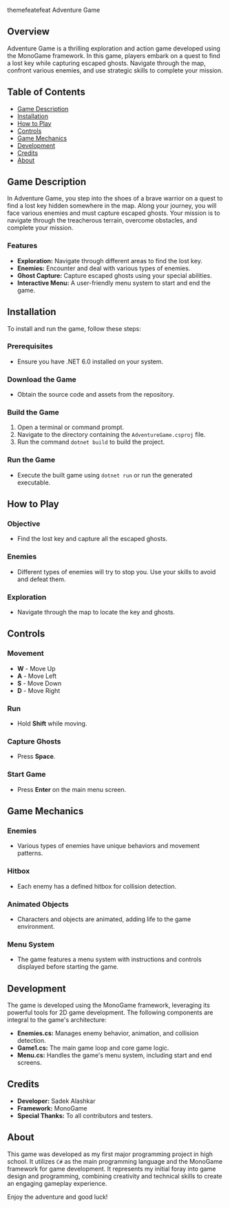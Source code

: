 themefeatefeat Adventure Game

## Overview
Adventure Game is a thrilling exploration and action game developed using the MonoGame framework. In this game, players embark on a quest to find a lost key while capturing escaped ghosts. Navigate through the map, confront various enemies, and use strategic skills to complete your mission.

## Table of Contents
- [Game Description](#game-description)
- [Installation](#installation)
- [How to Play](#how-to-play)
- [Controls](#controls)
- [Game Mechanics](#game-mechanics)
- [Development](#development)
- [Credits](#credits)
- [About](#about)

## Game Description
In Adventure Game, you step into the shoes of a brave warrior on a quest to find a lost key hidden somewhere in the map. Along your journey, you will face various enemies and must capture escaped ghosts. Your mission is to navigate through the treacherous terrain, overcome obstacles, and complete your mission.

### Features
- **Exploration:** Navigate through different areas to find the lost key.
- **Enemies:** Encounter and deal with various types of enemies.
- **Ghost Capture:** Capture escaped ghosts using your special abilities.
- **Interactive Menu:** A user-friendly menu system to start and end the game.

## Installation

To install and run the game, follow these steps:

### Prerequisites
- Ensure you have .NET 6.0 installed on your system.

### Download the Game
- Obtain the source code and assets from the repository.

### Build the Game
1. Open a terminal or command prompt.
2. Navigate to the directory containing the `AdventureGame.csproj` file.
3. Run the command `dotnet build` to build the project.

### Run the Game
- Execute the built game using `dotnet run` or run the generated executable.

## How to Play

### Objective
- Find the lost key and capture all the escaped ghosts.

### Enemies
- Different types of enemies will try to stop you. Use your skills to avoid and defeat them.

### Exploration
- Navigate through the map to locate the key and ghosts.

## Controls

### Movement
- **W** - Move Up
- **A** - Move Left
- **S** - Move Down
- **D** - Move Right

### Run
- Hold **Shift** while moving.

### Capture Ghosts
- Press **Space**.

### Start Game
- Press **Enter** on the main menu screen.

## Game Mechanics
### Enemies
- Various types of enemies have unique behaviors and movement patterns.

### Hitbox
- Each enemy has a defined hitbox for collision detection.

### Animated Objects
- Characters and objects are animated, adding life to the game environment.

### Menu System
- The game features a menu system with instructions and controls displayed before starting the game.

## Development

The game is developed using the MonoGame framework, leveraging its powerful tools for 2D game development. The following components are integral to the game's architecture:

- **Enemies.cs:** Manages enemy behavior, animation, and collision detection.
- **Game1.cs:** The main game loop and core game logic.
- **Menu.cs:** Handles the game's menu system, including start and end screens.

## Credits

- **Developer:** Sadek Alashkar
- **Framework:** MonoGame
- **Special Thanks:** To all contributors and testers.


## About
This game was developed as my first major programming project in high school. It utilizes `C#` as the main programming language and the MonoGame framework for game development. It represents my initial foray into game design and programming, combining creativity and technical skills to create an engaging gameplay experience.

Enjoy the adventure and good luck! 
